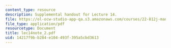 ```yaml
---
content_type: resource
description: Supplemental handout for Lecture 14.
file: https://ol-ocw-studio-app-qa.s3.amazonaws.com/courses/22-812j-managing-nuclear-technology-spring-2004/14217f9bb284e104493f395a5cbd3613_lec14note_2.pdf
file_type: application/pdf
resourcetype: Document
title: lec14note_2.pdf
uid: 14217f9b-b284-e104-493f-395a5cbd3613
---
```

